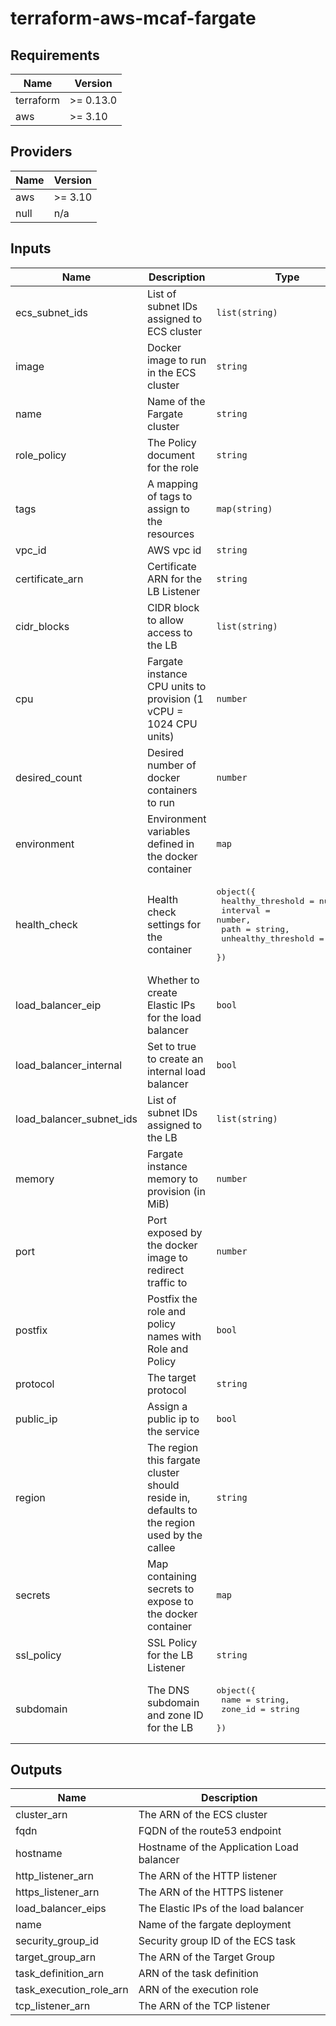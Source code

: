 # terraform-aws-mcaf-fargate

<!--- BEGIN_TF_DOCS --->
## Requirements

| Name | Version |
|------|---------|
| terraform | >= 0.13.0 |
| aws | >= 3.10 |

## Providers

| Name | Version |
|------|---------|
| aws | >= 3.10 |
| null | n/a |

## Inputs

| Name | Description | Type | Default | Required |
|------|-------------|------|---------|:--------:|
| ecs\_subnet\_ids | List of subnet IDs assigned to ECS cluster | `list(string)` | n/a | yes |
| image | Docker image to run in the ECS cluster | `string` | n/a | yes |
| name | Name of the Fargate cluster | `string` | n/a | yes |
| role\_policy | The Policy document for the role | `string` | n/a | yes |
| tags | A mapping of tags to assign to the resources | `map(string)` | n/a | yes |
| vpc\_id | AWS vpc id | `string` | n/a | yes |
| certificate\_arn | Certificate ARN for the LB Listener | `string` | `null` | no |
| cidr\_blocks | CIDR block to allow access to the LB | `list(string)` | <pre>[<br>  "0.0.0.0/0"<br>]</pre> | no |
| cpu | Fargate instance CPU units to provision (1 vCPU = 1024 CPU units) | `number` | `1024` | no |
| desired\_count | Desired number of docker containers to run | `number` | `1` | no |
| environment | Environment variables defined in the docker container | `map` | `{}` | no |
| health\_check | Health check settings for the container | <pre>object({<br>    healthy_threshold   = number,<br>    interval            = number,<br>    path                = string,<br>    unhealthy_threshold = number<br>  })</pre> | <pre>{<br>  "healthy_threshold": 3,<br>  "interval": 30,<br>  "path": null,<br>  "unhealthy_threshold": 3<br>}</pre> | no |
| load\_balancer\_eip | Whether to create Elastic IPs for the load balancer | `bool` | `false` | no |
| load\_balancer\_internal | Set to true to create an internal load balancer | `bool` | `false` | no |
| load\_balancer\_subnet\_ids | List of subnet IDs assigned to the LB | `list(string)` | `null` | no |
| memory | Fargate instance memory to provision (in MiB) | `number` | `2048` | no |
| port | Port exposed by the docker image to redirect traffic to | `number` | `3000` | no |
| postfix | Postfix the role and policy names with Role and Policy | `bool` | `false` | no |
| protocol | The target protocol | `string` | `"HTTP"` | no |
| public\_ip | Assign a public ip to the service | `bool` | `false` | no |
| region | The region this fargate cluster should reside in, defaults to the region used by the callee | `string` | `null` | no |
| secrets | Map containing secrets to expose to the docker container | `map` | `{}` | no |
| ssl\_policy | SSL Policy for the LB Listener | `string` | `"ELBSecurityPolicy-TLS-1-2-Ext-2018-06"` | no |
| subdomain | The DNS subdomain and zone ID for the LB | <pre>object({<br>    name    = string,<br>    zone_id = string<br>  })</pre> | `null` | no |

## Outputs

| Name | Description |
|------|-------------|
| cluster\_arn | The ARN of the ECS cluster |
| fqdn | FQDN of the route53 endpoint |
| hostname | Hostname of the Application Load balancer |
| http\_listener\_arn | The ARN of the HTTP listener |
| https\_listener\_arn | The ARN of the HTTPS listener |
| load\_balancer\_eips | The Elastic IPs of the load balancer |
| name | Name of the fargate deployment |
| security\_group\_id | Security group ID of the ECS task |
| target\_group\_arn | The ARN of the Target Group |
| task\_definition\_arn | ARN of the task definition |
| task\_execution\_role\_arn | ARN of the execution role |
| tcp\_listener\_arn | The ARN of the TCP listener |

<!--- END_TF_DOCS --->
